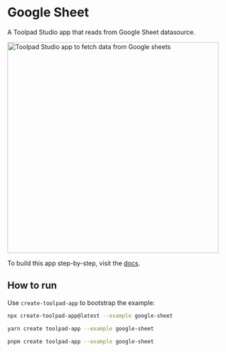 # Google Sheet

<p class="description">A Toolpad Studio app that reads from Google Sheet datasource.</p>

<a target="_blank">
  <img src="https://mui.com/static/toolpad/marketing/google-sheet.png" alt="Toolpad Studio app to fetch data from Google sheets" style="aspect-ratio: 687/581;" width="475">
</a>

To build this app step-by-step, visit the [docs](https://mui.com/toolpad-studio/how-to-guides/connect-to-googlesheets/).

## How to run

Use `create-toolpad-app` to bootstrap the example:

```bash
npx create-toolpad-app@latest --example google-sheet
```

```bash
yarn create toolpad-app --example google-sheet
```

```bash
pnpm create toolpad-app --example google-sheet
```
